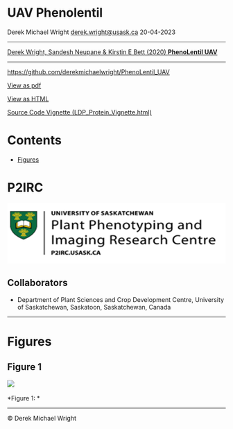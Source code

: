 UAV Phenolentil
================
Derek Michael Wright <derek.wright@usask.ca>
20-04-2023

------------------------------------------------------------------------

[Derek Wright, Sandesh Neupane & Kirstin E Bett (2020) **PhenoLentil
UAV**](https://github.com/derekmichaelwright/PhenoLentil_UAV)

------------------------------------------------------------------------

<https://github.com/derekmichaelwright/PhenoLentil_UAV>

[View as
pdf](https://github.com/derekmichaelwright/PhenoLentil_UAV/raw/master/README.pdf)

[View as
HTML](https://derekmichaelwright.github.io/PhenoLentil_UAV/README.html)

[Source Code Vignette
(LDP_Protein_Vignette.html)](https://derekmichaelwright.github.io/PhenoLentil_UAV/PhenoLentil_UAV.html)

# Contents

- [Figures](#figures)

# P2IRC

![](Additional/img_P2IRC.png)

## Collaborators

- Department of Plant Sciences and Crop Development Centre, University
  of Saskatchewan, Saskatoon, Saskatchewan, Canada

------------------------------------------------------------------------

# Figures

## Figure 1

![](Figure_01.png)

*Figure 1: *

------------------------------------------------------------------------

© Derek Michael Wright
